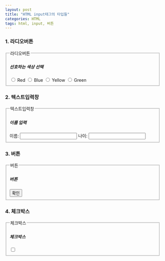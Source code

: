 ```yaml
---
layout: post
title: "HTML input태그의 타입들"
categories: HTML
tags: html, input, 버튼
---
```


### 1. 라디오버튼

<form name="form1">
  <fieldset>
    <legend>라디오버튼</legend>
      <h5>선호하는 색상 선택</h5>
    <label>
      <input type="radio" name="rb" value="red">
      Red
    </label>
    <label>
      <input type="radio" name="rb" value="blue">
      Blue
    </label>
    <label>
      <input type="radio" name="rb" value="yellow">
      Yellow
    </label>
    <label>
      <input type="radio" name="rb" value="green">
      Green
    </label>
  </fieldset>
</form>

### 2. 텍스트입력창

<form name="form1">
  <fieldset>
    <legend>텍스트입력창</legend>
    <h5>이름 입력</h5>
    <label>
      이름:
      <input type="text" name="txt1">
    </label>
    <label>
      나이:
      <input type="text" name="txt1">
    </label>
  </fieldset>
</form>

### 3. 버튼
<form name="form1">
  <fieldset>
    <legend>버튼</legend>
      <h5>버튼</h5>
    <label>
      <input type="button" name="btn1" value="확인">
    </label>
  </fieldset>
</form>

### 4. 체크박스
<form name="form1">
  <fieldset>
    <legend>체크박스</legend>
      <h5>체크박스</h5>
    <label>
      <input type="checkbox" name="btn1">
    </label>
  </fieldset>
</form>
